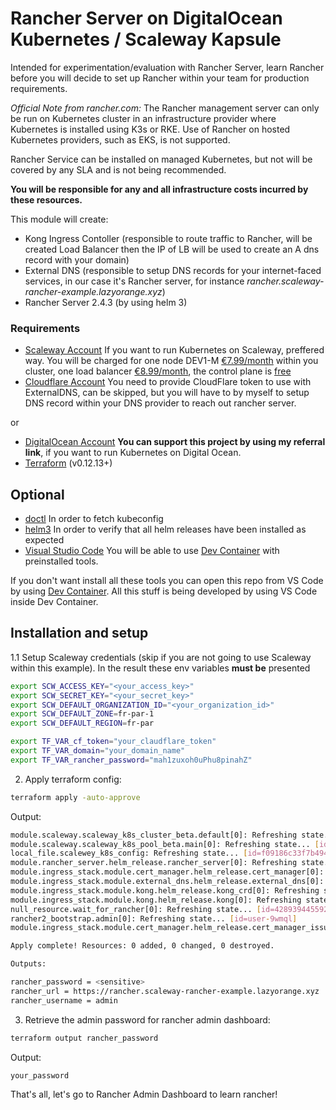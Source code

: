 # Rancher Server on DigitalOcean Kubernetes / Scaleway Kapsule 

Intended for experimentation/evaluation with Rancher Server, learn Rancher before you will decide to set up Rancher within your team for production requirements.

*Official Note from rancher.com:* The Rancher management server can only be run on Kubernetes cluster in an infrastructure provider where Kubernetes is installed using K3s or RKE. Use of Rancher on hosted Kubernetes providers, such as EKS, is not supported.

Rancher Service can be installed on managed Kubernetes, but not will be covered by any SLA and is not being recommended.

**You will be responsible for any and all infrastructure costs incurred by these resources.**

This module will create:
- Kong Ingress Contoller (responsible to route traffic to Rancher, will be created Load Balancer then the IP of LB will be used to create an A dns record with your domain)
- External DNS (responsible to setup DNS records for your internet-faced services, in our case it's Rancher server, for instance *rancher.scaleway-rancher-example.lazyorange.xyz*)
- Rancher Server 2.4.3 (by using helm 3)

### Requirements

- [Scaleway Account](https://www.scaleway.com/en/) If you want to run Kubernetes on Scaleway, preffered way. You will be charged for one node DEV1-M [€7.99/month](https://www.scaleway.com/en/pricing/#virtual-instances) within you cluster, one load balancer [€8.99/month](https://www.scaleway.com/en/pricing/#load-balancer), the control plane is [free](https://www.scaleway.com/en/pricing/#kubernetes-kapsule)
- [Cloudflare Account](https://www.cloudflare.com) You need to provide CloudFlare token to use with ExternalDNS, can be skipped, but you will have to by myself to setup DNS record within your DNS provider to reach out rancher server.

or 

- [DigitalOcean Account](https://m.do.co/c/cab44dbb5640) **You can support this project by using my referral link**, if you want to run Kubernetes on Digital Ocean.
- [Terraform](https://www.terraform.io/downloads.html) (v0.12.13+)

## Optional

- [doctl](https://github.com/digitalocean/doctl#installing-doctl) In order to fetch kubeconfig
- [helm3](https://helm.sh/docs/intro/install/) In order to verify that all helm releases have been installed as expected
- [Visual Studio Code](https://code.visualstudio.com/) You will be able to use [Dev Container](https://code.visualstudio.com/docs/remote/containers) with preinstalled tools.

If you don't want install all these tools you can open this repo from VS Code by using [Dev Container](https://code.visualstudio.com/docs/remote/containers). All this stuff is being developed by using VS Code inside Dev Container.

## Installation and setup

1.1 Setup Scaleway credentials (skip if you are not going to use Scaleway within this example).
In the result these env variables **must be** presented 

```bash
export SCW_ACCESS_KEY="<your_access_key>"
export SCW_SECRET_KEY="<your_secret_key>"
export SCW_DEFAULT_ORGANIZATION_ID="<your_organization_id>"
export SCW_DEFAULT_ZONE=fr-par-1
export SCW_DEFAULT_REGION=fr-par

export TF_VAR_cf_token="your_claudflare_token"
export TF_VAR_domain="your_domain_name"
export TF_VAR_rancher_password="mah1zuxoh0uPhu8pinahZ"
```

2. Apply terraform config:
```bash
terraform apply -auto-approve
```

Output:
```bash
module.scaleway.scaleway_k8s_cluster_beta.default[0]: Refreshing state... [id=fr-par/a985f912-466e-4c74-9396-a06e5d50d018]
module.scaleway.scaleway_k8s_pool_beta.main[0]: Refreshing state... [id=fr-par/5a5cd059-3450-485e-8b09-6cfb3f8d4853]
local_file.scalewey_k8s_config: Refreshing state... [id=f09186c33f7b494b638854780d280d3e2fd30eea]
module.rancher_server.helm_release.rancher_server[0]: Refreshing state... [id=rancher-server]
module.ingress_stack.module.cert_manager.helm_release.cert_manager[0]: Refreshing state... [id=cert-manager]
module.ingress_stack.module.external_dns.helm_release.external_dns[0]: Refreshing state... [id=external-dns]
module.ingress_stack.module.kong.helm_release.kong_crd[0]: Refreshing state... [id=kong-crd]
module.ingress_stack.module.kong.helm_release.kong[0]: Refreshing state... [id=kong]
null_resource.wait_for_rancher[0]: Refreshing state... [id=4289394455923760366]
rancher2_bootstrap.admin[0]: Refreshing state... [id=user-9wmql]
module.ingress_stack.module.cert_manager.helm_release.cert_manager_issuers[0]: Refreshing state... [id=cert-manager-issuers]

Apply complete! Resources: 0 added, 0 changed, 0 destroyed.

Outputs:

rancher_password = <sensitive>
rancher_url = https://rancher.scaleway-rancher-example.lazyorange.xyz
rancher_username = admin
```

3. Retrieve the admin password for rancher admin dashboard:

```bash
terraform output rancher_password
```

Output:
```bash
your_password
```

That's all, let's go to Rancher Admin Dashboard to learn rancher!